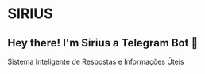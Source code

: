 # SIRIUS
## Hey there! I'm Sirius a Telegram Bot 🤖 

Sistema Inteligente de Respostas e Informações Úteis